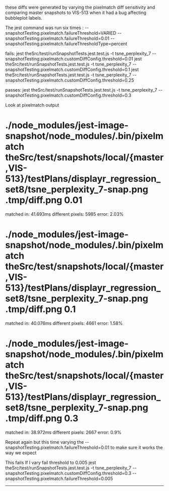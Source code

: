 these diffs were generated by varying the pixelmatch diff sensitivity and comparing master snapshots to VIS-513 when it had a bug affecting bubbleplot labels.

The jest command was run six times : 
--snapshotTesting.pixelmatch.failureThreshold=VARIED --snapshotTesting.pixelmatch.failureThreshold=0.01 --snapshotTesting.pixelmatch.failureThresholdType=percent 

fails:
jest theSrc/test/runSnapshotTests.jest.test.js -t tsne_perplexity_7 --snapshotTesting.pixelmatch.customDiffConfig.threshold=0.01 
jest theSrc/test/runSnapshotTests.jest.test.js -t tsne_perplexity_7 --snapshotTesting.pixelmatch.customDiffConfig.threshold=0.1
jest theSrc/test/runSnapshotTests.jest.test.js -t tsne_perplexity_7 --snapshotTesting.pixelmatch.customDiffConfig.threshold=0.25

passes: 
jest theSrc/test/runSnapshotTests.jest.test.js -t tsne_perplexity_7 --snapshotTesting.pixelmatch.customDiffConfig.threshold=0.3

Look at pixelmatch output

# ./node_modules/jest-image-snapshot/node_modules/.bin/pixelmatch theSrc/test/snapshots/local/{master,VIS-513}/testPlans/displayr_regression_set8/tsne_perplexity_7-snap.png .tmp/diff.png 0.01
matched in: 41.693ms
different pixels: 5985
error: 2.03%

# ./node_modules/jest-image-snapshot/node_modules/.bin/pixelmatch theSrc/test/snapshots/local/{master,VIS-513}/testPlans/displayr_regression_set8/tsne_perplexity_7-snap.png .tmp/diff.png 0.1
matched in: 40.076ms
different pixels: 4661
error: 1.58%

# ./node_modules/jest-image-snapshot/node_modules/.bin/pixelmatch theSrc/test/snapshots/local/{master,VIS-513}/testPlans/displayr_regression_set8/tsne_perplexity_7-snap.png .tmp/diff.png 0.3
matched in: 38.972ms
different pixels: 2667
error: 0.9%

Repeat again but this time varying the --snapshotTesting.pixelmatch.failureThreshold=0.01 to make sure it works the way we expect

This fails If I vary fail threshold to 0.005
jest theSrc/test/runSnapshotTests.jest.test.js -t tsne_perplexity_7 --snapshotTesting.pixelmatch.customDiffConfig.threshold=0.3 --snapshotTesting.pixelmatch.failureThreshold=0.005  

---


